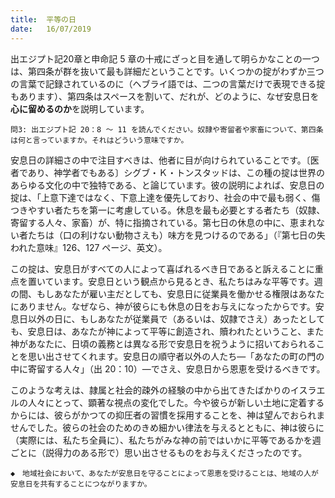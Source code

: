 ```yaml
---
title:  平等の日
date:   16/07/2019
---
```


出エジプト記20章と申命記 5 章の十戒にざっと目を通して明らかなことの一つは、第四条が群を抜いて最も詳細だということです。いくつかの掟がわずか三つの言葉で記録されているのに（ヘブライ語では、二つの言葉だけで表現できる掟もあります）、第四条はスペースを割いて、だれが、どのように、なぜ安息日を**心に留めるのか**を説明しています。

`問3: 出エジプト記 20：8 ～ 11 を読んでください。奴隷や寄留者や家畜について、第四条は何と言っていますか。それはどういう意味ですか。`

安息日の詳細さの中で注目すべきは、他者に目が向けられていることです。〔医者であり、神学者でもある〕シグブ・Ｋ・トンスタッドは、この種の掟は世界のあらゆる文化の中で独特である、と論じています。彼の説明によれば、安息日の掟は、「上意下達ではなく、下意上達を優先しており、社会の中で最も弱く、傷つきやすい者たちを第一に考慮している。休息を最も必要とする者たち（奴隷、寄留する人々、家畜）が、特に指摘されている。第七日の休息の中に、恵まれない者たちは（口の利けない動物さえも）味方を見つけるのである」（『第七日の失われた意味』126、127 ページ、英文）。

この掟は、安息日がすべての人によって喜ばれるべき日であると訴えることに重点を置いています。安息日という観点から見るとき、私たちはみな平等です。週の間、もしあなたが雇い主だとしても、安息日に従業員を働かせる権限はあなたにありません。なぜなら、神が彼らにも休息の日をお与えになったからです。安息日以外の日に、もしあなたが従業員で（あるいは、奴隷でさえ）あったとしても、安息日は、あなたが神によって平等に創造され、贖われたということ、また神があなたに、日頃の義務とは異なる形で安息日を祝うように招いておられることを思い出させてくれます。安息日の順守者以外の人たち―「あなたの町の門の中に寄留する人々」（出 20：10）―でさえ、安息日から恩恵を受けるべきです。

このような考えは、隷属と社会的疎外の経験の中から出てきたばかりのイスラエルの人々にとって、顕著な視点の変化でした。今や彼らが新しい土地に定着するからには、彼らがかつての抑圧者の習慣を採用することを、神は望んでおられませんでした。彼らの社会のためのきめ細かい律法を与えるとともに、神は彼らに（実際には、私たち全員に）、私たちがみな神の前ではいかに平等であるかを週ごとに（説得力のある形で）思い出させるものをお与えくださったのです。

`◆　地域社会において、あなたが安息日を守ることによって恩恵を受けることは、地域の人が安息日を共有することにつながりますか。`